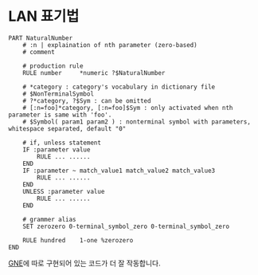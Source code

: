 # LAN 표기법

    PART NaturalNumber
        # :n | explaination of nth parameter (zero-based)
        # comment
        
        # production rule
        RULE number     *numeric ?$NaturalNumber
        
        # *category : category's vocabulary in dictionary file
        # $NonTerminalSymbol
        # ?*category, ?$Sym : can be omitted
        # [:n=foo]*category, [:n=foo]$Sym : only activated when nth parameter is same with 'foo'. 
        # $Symbol( param1 param2 ) : nonterminal symbol with parameters, whitespace separated, default "0"
        
        # if, unless statement
        IF :parameter value
            RULE ... ......
        END
        IF :parameter ~ match_value1 match_value2 match_value3
            RULE ... ......
        END
        UNLESS :parameter value
            RULE ... ......
        END
        
        # grammer alias
        SET zerozero 0-terminal_symbol_zero 0-terminal_symbol_zero
        
        RULE hundred    1-one %zerozero
    END

[GNE](https://github.com/heartleth/GNE)에 따로 구현되어 있는 코드가 더 잘 작동합니다.
